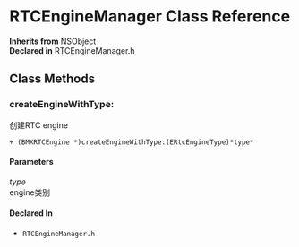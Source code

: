 # RTCEngineManager Class Reference

  **Inherits from** NSObject  
  **Declared in** RTCEngineManager.h  

## Class Methods

<a name="//api/name/createEngineWithType:" title="createEngineWithType:"></a>
### createEngineWithType:

创建RTC engine

`+ (BMXRTCEngine *)createEngineWithType:(ERtcEngineType)*type*`

#### Parameters

*type*  
   engine类别  

#### Declared In
* `RTCEngineManager.h`


